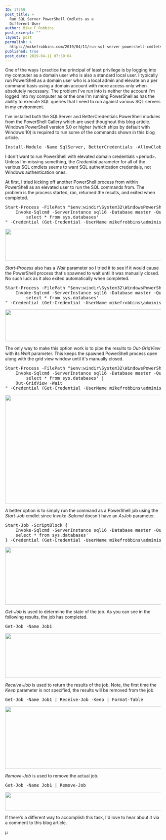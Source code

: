 ```yaml
---
ID: 17759
post_title: >
  Run SQL Server PowerShell Cmdlets as a
  Different User
author: Mike F Robbins
post_excerpt: ""
layout: post
permalink: >
  https://mikefrobbins.com/2019/04/11/run-sql-server-powershell-cmdlets-as-a-different-user/
published: true
post_date: 2019-04-11 07:30:04
---
```

One of the ways I practice the principal of least privilege is by logging into my computer as a domain user who is also a standard local user. I typically run PowerShell as a domain user who is a local admin and elevate on a per command basis using a domain account with more access only when absolutely necessary. The problem I've run into is neither the account I'm logged into my computer as or the one I'm running PowerShell as has the ability to execute SQL queries that I need to run against various SQL servers in my environment.

I've installed both the SQLServer and BetterCredentials PowerShell modules from the PowerShell Gallery which are used thoughout this blog article. Windows PowerShell version 5.0 or higher (which ships by default with Windows 10) is required to run some of the commands shown in this blog article.
<pre class="lang:ps decode:true">Install-Module -Name SqlServer, BetterCredentials -AllowClobber</pre>
I don't want to run PowerShell with elevated domain credentials &lt;period&gt;. Unless I'm missing something, the <em>Credential</em> parameter for all of the various SQL cmdlets seems to want SQL authentication credentials, not Windows authentication ones.

At first, I tried kicking off another PowerShell process from within PowerShell as an elevated user to run the SQL commands from. The problem is the process started, ran, returned the results, and exited when completed.
<pre class="lang:ps decode:true ">Start-Process -FilePath "$env:windir\System32\WindowsPowerShell\v1.0\powershell.exe" -ArgumentList "
    Invoke-Sqlcmd -ServerInstance sql16 -Database master -Query '
        select * from sys.databases'
" -Credential (Get-Credential -UserName mikefrobbins\administrator -Store)</pre>
<a href="https://mikefrobbins.com/wp-content/uploads/2019/04/sql-alt-user1a.jpg"><img class="alignnone size-full wp-image-17761" src="https://mikefrobbins.com/wp-content/uploads/2019/04/sql-alt-user1a.jpg" alt="" width="859" height="103" /></a>

<em>Start-Process</em> also has a <em>Wait</em> parameter so I tried it to see if it would cause the PowerShell process that's spawned to wait until it was manually closed. No such luck as it also exited automatically when completed.
<pre class="lang:ps decode:true">Start-Process -FilePath "$env:windir\System32\WindowsPowerShell\v1.0\powershell.exe" -ArgumentList "
    Invoke-Sqlcmd -ServerInstance sql16 -Database master -Query '
        select * from sys.databases'
" -Credential (Get-Credential -UserName mikefrobbins\administrator -Store) -Wait</pre>
<a href="https://mikefrobbins.com/wp-content/uploads/2019/04/sql-alt-user2a.jpg"><img class="alignnone size-full wp-image-17762" src="https://mikefrobbins.com/wp-content/uploads/2019/04/sql-alt-user2a.jpg" alt="" width="859" height="102" /></a>

The only way to make this option work is to pipe the results to <em>Out-GridView</em> with its <em>Wait</em> parameter. This keeps the spawned PowerShell process open along with the grid view window until it's manually closed.
<pre class="lang:ps decode:true">Start-Process -FilePath "$env:windir\System32\WindowsPowerShell\v1.0\powershell.exe" -ArgumentList "
    Invoke-Sqlcmd -ServerInstance sql16 -Database master -Query '
        select * from sys.databases' |
    Out-GridView -Wait
" -Credential (Get-Credential -UserName mikefrobbins\administrator -Store)</pre>
<a href="https://mikefrobbins.com/wp-content/uploads/2019/04/sql-alt-user3a.jpg"><img class="alignnone size-full wp-image-17763" src="https://mikefrobbins.com/wp-content/uploads/2019/04/sql-alt-user3a.jpg" alt="" width="859" height="350" /></a>

A better option is to simply run the command as a PowerShell job using the <em>Start-Job</em> cmdlet since <em>Invoke-Sqlcmd</em> doesn't have an <em>AsJob</em> parameter.
<pre class="lang:ps decode:true">Start-Job -ScriptBlock {
    Invoke-Sqlcmd -ServerInstance sql16 -Database master -Query '
    select * from sys.databases'
} -Credential (Get-Credential -UserName mikefrobbins\administrator -Store)</pre>
<a href="https://mikefrobbins.com/wp-content/uploads/2019/04/sql-alt-user4a.jpg"><img class="alignnone size-full wp-image-17764" src="https://mikefrobbins.com/wp-content/uploads/2019/04/sql-alt-user4a.jpg" alt="" width="859" height="186" /></a>

<em>Get-Job</em> is used to determine the state of the job. As you can see in the following results, the job has completed.
<pre class="lang:ps decode:true">Get-Job -Name Job1</pre>
<a href="https://mikefrobbins.com/wp-content/uploads/2019/04/sql-alt-user5a.jpg"><img class="alignnone size-full wp-image-17765" src="https://mikefrobbins.com/wp-content/uploads/2019/04/sql-alt-user5a.jpg" alt="" width="859" height="144" /></a>

<em>Receive-Job</em> is used to return the results of the job. Note, the first time the <em>Keep</em> parameter is not specified, the results will be removed from the job.
<pre class="lang:ps decode:true ">Get-Job -Name Job1 | Receive-Job -Keep | Format-Table</pre>
<a href="https://mikefrobbins.com/wp-content/uploads/2019/04/sql-alt-user6a.jpg"><img class="alignnone size-full wp-image-17766" src="https://mikefrobbins.com/wp-content/uploads/2019/04/sql-alt-user6a.jpg" alt="" width="859" height="201" /></a>

<em>Remove-Job</em> is used to remove the actual job.
<pre class="lang:ps decode:true">Get-Job -Name Job1 | Remove-Job</pre>
<a href="https://mikefrobbins.com/wp-content/uploads/2019/04/sql-alt-user7a.jpg"><img class="alignnone size-full wp-image-17767" src="https://mikefrobbins.com/wp-content/uploads/2019/04/sql-alt-user7a.jpg" alt="" width="859" height="59" /></a>

If there's a different way to accomplish this task, I'd love to hear about it via a comment to this blog article.

µ